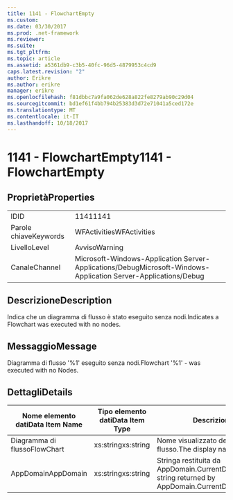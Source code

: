 ```yaml
---
title: 1141 - FlowchartEmpty
ms.custom: 
ms.date: 03/30/2017
ms.prod: .net-framework
ms.reviewer: 
ms.suite: 
ms.tgt_pltfrm: 
ms.topic: article
ms.assetid: a5361db9-c3b5-40fc-96d5-4879953c4cd9
caps.latest.revision: "2"
author: Erikre
ms.author: erikre
manager: erikre
ms.openlocfilehash: f81dbbc7a9fa062de628a822fe8279ab90c29d04
ms.sourcegitcommit: bd1ef61f4bb794b25383d3d72e71041a5ced172e
ms.translationtype: MT
ms.contentlocale: it-IT
ms.lasthandoff: 10/18/2017
---
```

# <a name="1141---flowchartempty"></a><span data-ttu-id="0ee19-102">1141 - FlowchartEmpty</span><span class="sxs-lookup"><span data-stu-id="0ee19-102">1141 - FlowchartEmpty</span></span>
## <a name="properties"></a><span data-ttu-id="0ee19-103">Proprietà</span><span class="sxs-lookup"><span data-stu-id="0ee19-103">Properties</span></span>  
  
|||  
|-|-|  
|<span data-ttu-id="0ee19-104">ID</span><span class="sxs-lookup"><span data-stu-id="0ee19-104">ID</span></span>|<span data-ttu-id="0ee19-105">1141</span><span class="sxs-lookup"><span data-stu-id="0ee19-105">1141</span></span>|  
|<span data-ttu-id="0ee19-106">Parole chiave</span><span class="sxs-lookup"><span data-stu-id="0ee19-106">Keywords</span></span>|<span data-ttu-id="0ee19-107">WFActivities</span><span class="sxs-lookup"><span data-stu-id="0ee19-107">WFActivities</span></span>|  
|<span data-ttu-id="0ee19-108">Livello</span><span class="sxs-lookup"><span data-stu-id="0ee19-108">Level</span></span>|<span data-ttu-id="0ee19-109">Avviso</span><span class="sxs-lookup"><span data-stu-id="0ee19-109">Warning</span></span>|  
|<span data-ttu-id="0ee19-110">Canale</span><span class="sxs-lookup"><span data-stu-id="0ee19-110">Channel</span></span>|<span data-ttu-id="0ee19-111">Microsoft-Windows-Application Server-Applications/Debug</span><span class="sxs-lookup"><span data-stu-id="0ee19-111">Microsoft-Windows-Application Server-Applications/Debug</span></span>|  
  
## <a name="description"></a><span data-ttu-id="0ee19-112">Descrizione</span><span class="sxs-lookup"><span data-stu-id="0ee19-112">Description</span></span>  
 <span data-ttu-id="0ee19-113">Indica che un diagramma di flusso è stato eseguito senza nodi.</span><span class="sxs-lookup"><span data-stu-id="0ee19-113">Indicates a Flowchart was executed with no nodes.</span></span>  
  
## <a name="message"></a><span data-ttu-id="0ee19-114">Messaggio</span><span class="sxs-lookup"><span data-stu-id="0ee19-114">Message</span></span>  
 <span data-ttu-id="0ee19-115">Diagramma di flusso '%1' eseguito senza nodi.</span><span class="sxs-lookup"><span data-stu-id="0ee19-115">Flowchart '%1' - was executed with no Nodes.</span></span>  
  
## <a name="details"></a><span data-ttu-id="0ee19-116">Dettagli</span><span class="sxs-lookup"><span data-stu-id="0ee19-116">Details</span></span>  
  
|<span data-ttu-id="0ee19-117">Nome elemento dati</span><span class="sxs-lookup"><span data-stu-id="0ee19-117">Data Item Name</span></span>|<span data-ttu-id="0ee19-118">Tipo elemento dati</span><span class="sxs-lookup"><span data-stu-id="0ee19-118">Data Item Type</span></span>|<span data-ttu-id="0ee19-119">Descrizione</span><span class="sxs-lookup"><span data-stu-id="0ee19-119">Description</span></span>|  
|--------------------|--------------------|-----------------|  
|<span data-ttu-id="0ee19-120">Diagramma di flusso</span><span class="sxs-lookup"><span data-stu-id="0ee19-120">FlowChart</span></span>|<span data-ttu-id="0ee19-121">xs:string</span><span class="sxs-lookup"><span data-stu-id="0ee19-121">xs:string</span></span>|<span data-ttu-id="0ee19-122">Nome visualizzato del diagramma di flusso.</span><span class="sxs-lookup"><span data-stu-id="0ee19-122">The display name of the FlowChart.</span></span>|  
|<span data-ttu-id="0ee19-123">AppDomain</span><span class="sxs-lookup"><span data-stu-id="0ee19-123">AppDomain</span></span>|<span data-ttu-id="0ee19-124">xs:string</span><span class="sxs-lookup"><span data-stu-id="0ee19-124">xs:string</span></span>|<span data-ttu-id="0ee19-125">Stringa restituita da AppDomain.CurrentDomain.FriendlyName.</span><span class="sxs-lookup"><span data-stu-id="0ee19-125">The string returned by AppDomain.CurrentDomain.FriendlyName.</span></span>|
